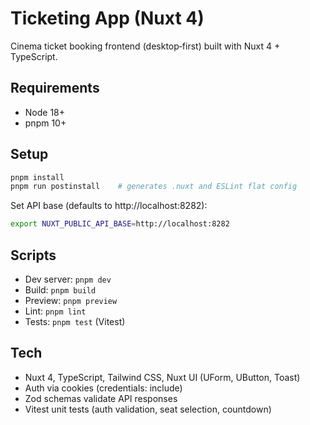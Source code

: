 # Ticketing App (Nuxt 4)

Cinema ticket booking frontend (desktop‑first) built with Nuxt 4 + TypeScript.

## Requirements
- Node 18+
- pnpm 10+

## Setup
```bash
pnpm install
pnpm run postinstall    # generates .nuxt and ESLint flat config
```

Set API base (defaults to http://localhost:8282):
```bash
export NUXT_PUBLIC_API_BASE=http://localhost:8282
```

## Scripts
- Dev server: `pnpm dev`
- Build: `pnpm build`
- Preview: `pnpm preview`
- Lint: `pnpm lint`
- Tests: `pnpm test` (Vitest)

## Tech
- Nuxt 4, TypeScript, Tailwind CSS, Nuxt UI (UForm, UButton, Toast)
- Auth via cookies (credentials: include)
- Zod schemas validate API responses
- Vitest unit tests (auth validation, seat selection, countdown)
